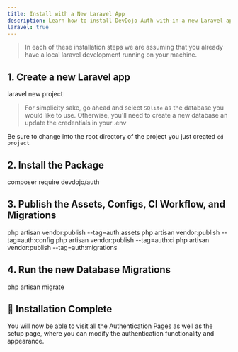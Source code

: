 ```yaml
---
title: Install with a New Laravel App
description: Learn how to install DevDojo Auth with-in a new Laravel app
laravel: true
---
```


> In each of these installation steps we are assuming that you already have a local laravel development running on your machine.

## 1. Create a new Laravel app

<div class="p-5 font-mono whitespace-break-spaces bg-white/[6%] rounded-xl border border-white/[8%]"><span class="text-pink-400">laravel</span> <span class="text-green-400">new</span> <span class="text-yellow-400">project</span></div>

> For simplicity sake, go ahead and select `SQlite` as the database you would like to use. Otherwise, you'll need to create a new database an update the credentials in your .env

Be sure to change into the root directory of the project you just created `cd project`

## 2. Install the Package

<div class="p-5 font-mono whitespace-break-spaces bg-white/[6%] rounded-xl border border-white/[8%]"><span class="text-pink-400">composer</span> <span class="text-green-400">require</span> <span class="text-yellow-400">devdojo/auth</span></div>

## 3. Publish the Assets, Configs, CI Workflow, and Migrations

<div class="p-5 font-mono whitespace-break-spaces bg-white/[6%] rounded-xl border border-white/[8%]"><span class="text-pink-400">php</span> <span class="text-green-400">artisan</span> <span class="text-yellow-400">vendor:publish</span> <span class="text-[#b4fd4f]">--tag=auth:assets</span>
<span class="text-pink-400">php</span> <span class="text-green-400">artisan</span> <span class="text-yellow-400">vendor:publish</span> <span class="text-[#b4fd4f]">--tag=auth:config</span>
<span class="text-pink-400">php</span> <span class="text-green-400">artisan</span> <span class="text-yellow-400">vendor:publish</span> <span class="text-[#b4fd4f]">--tag=auth:ci</span>
<span class="text-pink-400">php</span> <span class="text-green-400">artisan</span> <span class="text-yellow-400">vendor:publish</span> <span class="text-[#b4fd4f]">--tag=auth:migrations</span>
</div>

## 4. Run the new Database Migrations

<div class="p-5 font-mono whitespace-break-spaces bg-white/[6%] rounded-xl border border-white/[8%]"><span class="text-pink-400">php</span> <span class="text-green-400">artisan</span> <span class="text-yellow-400">migrate</span></div>

## 🎉 Installation Complete

You will now be able to visit all the Authentication Pages as well as the setup page, where you can modify the authentication functionality and appearance.
